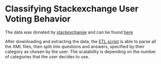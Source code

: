 # Classifying Stackexchange User Voting Behavior
The data was donated by [stackexchange](https://data.stackexchange.com/) and can be found [here](https://archive.org/details/stackexchange)

After downloading and extracting the data, the [ETL script](https://github.com/jmt7080/ETL-of-stackexchange-data/blob/master/Stackexchange.ipynb) is able to parse all the XML files, then split into questions and answers, specified by their category as chosen by the user. The scalability is depending on the number of categories that the user decides to use. 
